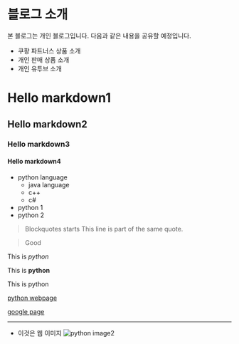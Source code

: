 
# 블로그 소개

본 블로그는 개인 블로그입니다. 다음과 같은 내용을 공유할 예정입니다.

- 쿠팡 파트너스 상품 소개
- 개인 판매 상품 소개
- 개인 유투브 소개


# Hello markdown1
## Hello markdown2
### Hello markdown3
#### Hello markdown4

* python language
  * java language 
  * c++ 
  * c#
* python 1
* python 2

> Blockquotes starts
> This line is part of the same quote.

> Good



This is *python*

This is **python**

This is python

[python webpage](https://www.python.org)

[google page](https://google.com)


---
 * 이것은 웹 이미지
![python image2](https://www.raspberrypi.org/documentation/usage/python/images/python-logo.png)